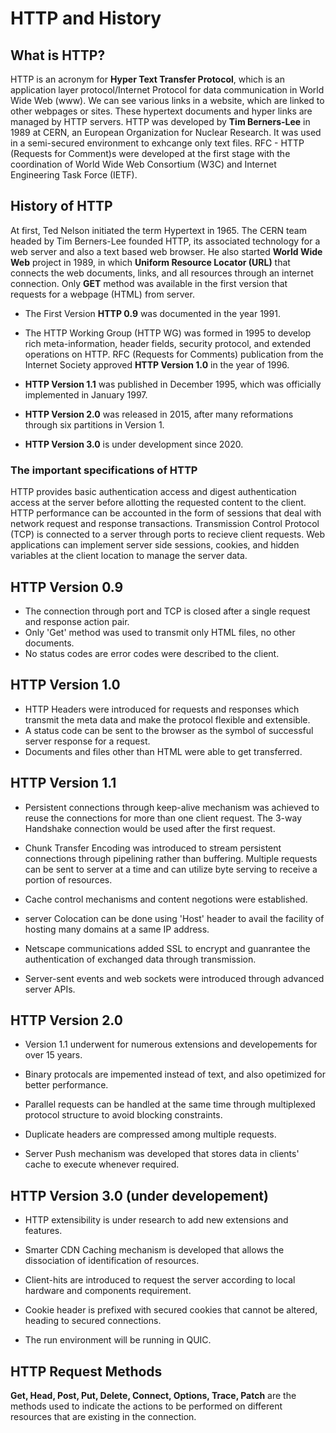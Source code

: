 # HTTP and History

## What is HTTP? ##

HTTP is an acronym for **Hyper Text Transfer Protocol**, which is an application layer protocol/Internet Protocol for data communication in World Wide Web (www).  We can see various links in a website, which are linked to other webpages or sites. These hypertext documents and hyper links are managed by HTTP servers. HTTP was developed by **Tim Berners-Lee** in 1989 at CERN, an European Organization for Nuclear Research. It was used in a semi-secured environment to exhcange only text files. RFC - HTTP (Requests for Comment)s were developed at the first stage with the coordination of World Wide Web Consortium (W3C) and Internet Engineering Task Force (IETF). 


## History of HTTP ##

At first, Ted Nelson initiated the term Hypertext in 1965. The CERN team headed by Tim Berners-Lee founded HTTP, its associated technology for a web server and also a text based web browser. He also started **World Wide Web** project in 1989, in which **Uniform Resource Locator (URL)** that connects the web documents, links, and all resources through an internet connection. Only **GET** method was available in the first version that requests for a webpage (HTML) from server. 

* The First Version  **HTTP 0.9** was documented in the year 1991. 

* The HTTP Working Group (HTTP WG) was formed in 1995 to develop rich meta-information, header fields, security protocol, and extended operations on HTTP. RFC (Requests for Comments) publication from the Internet Society approved **HTTP Version 1.0** in the year of 1996.

* **HTTP Version 1.1** was published in December 1995, which was officially implemented in January 1997. 

* **HTTP Version 2.0** was released in 2015, after many reformations through six partitions in Version 1. 

* **HTTP Version 3.0** is under development since 2020. 



### The important specifications of HTTP ###

HTTP provides basic authentication access and digest authentication access at the server before allotting the requested content to the client. HTTP performance can be accounted in the form of sessions that deal with network request and response transactions. Transmission Control Protocol (TCP) is connected to a server through ports to recieve client requests. Web applications can implement server side sessions, cookies, and hidden variables at the client location to manage the server data. 



## HTTP Version 0.9 ##

* The connection through port and TCP is closed after a single request and response action pair. 
* Only 'Get' method was used to transmit only HTML files, no other documents.
* No status codes are error codes were described to the client.


## HTTP Version 1.0 ##

* HTTP Headers were introduced for requests and responses which transmit the meta data and make the protocol flexible and extensible.
* A status code can be sent to the browser as the symbol of successful server response for a request.
* Documents and files other than HTML were able to get transferred. 


## HTTP Version 1.1 ##

* Persistent connections through keep-alive mechanism was achieved to reuse the connections for more than one client request. The 3-way Handshake connection would be used after the first request. 

* Chunk Transfer Encoding was introduced to stream persistent connections through pipelining rather than buffering. Multiple requests can be sent to server at a time and can utilize byte serving to receive a portion of resources. 

* Cache control mechanisms and content negotions were established. 

* server Colocation can be done using 'Host' header to avail the facility of hosting many domains at a same IP address.

* Netscape communications added SSL to encrypt and guanrantee the authentication of exchanged data through transmission. 

* Server-sent events and web sockets were introduced through advanced server APIs.


## HTTP Version 2.0 ##


* Version 1.1 underwent for numerous extensions and developements for over 15 years.

* Binary protocals are impemented instead of text, and also opetimized for better performance. 

* Parallel requests can be handled at the same time through multiplexed protocol structure to avoid blocking constraints. 

* Duplicate headers are compressed among multiple requests.

* Server Push mechanism was developed that stores data in clients' cache to execute whenever required.


## HTTP Version 3.0 (under developement) ##

* HTTP extensibility is under research to add new extensions and features.

* Smarter CDN Caching mechanism is developed that allows the dissociation of identification of resources. 

* Client-hits are introduced to request the server according to local hardware and components requirement. 

* Cookie header is prefixed with secured cookies that cannot be altered, heading to secured connections.

* The run environment will be running in QUIC.



## HTTP Request Methods ##

**Get, Head, Post, Put, Delete, Connect, Options, Trace, Patch** are the methods used to indicate the actions to be performed on different resources that are existing in the connection. 



